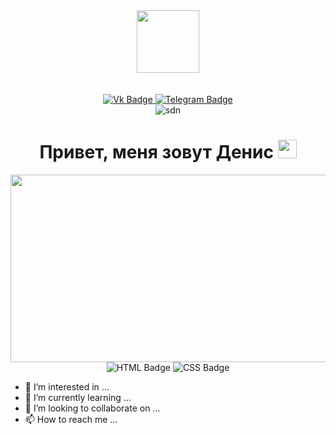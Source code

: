<div id="header" align="center">
  <img src="https://media.giphy.com/media/du3J3cXyzhj75IOgvA/giphy.gif" width="100"/>
</div>
<br>
<br>
<div id="badges" align="center">
  <a href="https://vk.com/sdntmn">
  <img src="https://img.shields.io/badge/Vk-blue?style=for-the-badge&logo=vk&logoColor=9cf" alt="Vk Badge"/>
    </a>
  <a href="https://t.me/sdntmn">
  <img src="https://img.shields.io/badge/Telegram-blue?style=for-the-badge&logo=telegram&logoColor=9cf" alt="Telegram Badge"/>
  </a>  
</div>
<div id="badges" align="center">
  <img src="https://komarev.com/ghpvc/?username=sdntmn&style=flat-square&color=blue" alt="sdn"/>
</div>

<h1 align="center">
  Привет, меня зовут Денис
  <img src="https://media.giphy.com/media/hvRJCLFzcasrR4ia7z/giphy.gif" width="30px"/>
</h1>
 
<div align="center">
  <img src="https://media.giphy.com/media/dWesBcTLavkZuG35MI/giphy.gif" width="600" height="300"/>
</div>

<div id="badges" align="center">
  <img src="https://img.shields.io/badge/HTML-lightgrey?style=for-the-badge&logo=html&logoColor=lightgrey" alt="HTML Badge"/>
  <img src="https://img.shields.io/badge/CSS-lightgrey?style=for-the-badge&logo=css&logoColor=lightgrey" alt="CSS Badge"/>
 
</div>


- 👀 I’m interested in ...
- 🌱 I’m currently learning ...
- 💞️ I’m looking to collaborate on ...
- 📫 How to reach me ...

<!---
sdntmn/sdntmn is a ✨ special ✨ repository because its `README.md` (this file) appears on your GitHub profile.
You can click the Preview link to take a look at your changes.
--->

